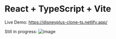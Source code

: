 # React + TypeScript + Vite

Live Demo: https://disneyplus-clone-ts.netlify.app/

Still in progress: 
![image](https://github.com/omar-ashraf2/disney--clone-reactjs-redux-typescript-firebase/assets/47781859/59c313a6-18e3-4672-8d8d-bc34c3b4ea0e)
